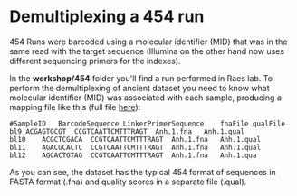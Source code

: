 # Demultiplexing a 454 run

454 Runs were barcoded using a molecular identifier (MID) that was in the same read with the target sequence 
(Illumina on the other hand now uses different sequencing primers for the indexes).

In the **workshop/454** folder you'll find a run performed in Raes lab. To perform the demultiplexing of ancient dataset you need to know what
molecular identifier (MID) was associated with each sample, producing a mapping file like this (full file [here](../datasets/454/map.txt)):
```
#SampleID	BarcodeSequence	LinkerPrimerSequence	fnaFile	qualFile
bl9	ACGAGTGCGT	CCGTCAATTCMTTTRAGT	Anh.1.fna	Anh.1.qual
bl10	ACGCTCGACA	CCGTCAATTCMTTTRAGT	Anh.1.fna	Anh.1.qual
bl11	AGACGCACTC	CCGTCAATTCMTTTRAGT	Anh.1.fna	Anh.1.qual
bl12	AGCACTGTAG	CCGTCAATTCMTTTRAGT	Anh.1.fna	Anh.1.qua
```

As you can see, the dataset has the typical 454 format of sequences in FASTA format (.fna) and quality scores in a separate file (.qual).
